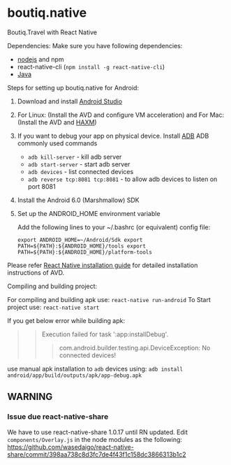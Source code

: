 # boutiq.native
Boutiq.Travel with React Native

Dependencies:
Make sure you have following dependencies:
* [nodejs](https://nodejs.org/en/download/package-manager/) and npm
* react-native-cli (`npm install -g react-native-cli`)
* [Java](http://www.oracle.com/technetwork/java/javase/downloads/index-jsp-138363.html)

Steps for setting up boutiq.native for Android:

1. Download and install [Android Studio](https://developer.android.com/studio/install.html)
2. For Linux: (Install the AVD and configure VM acceleration) and For Mac: (Install the AVD and [HAXM](https://software.intel.com/en-us/android/articles/installation-instructions-for-intel-hardware-accelerated-execution-manager-windows))
3. If you want to debug your app on physical device. Install [ADB](http://www.howtogeek.com/125769/how-to-install-and-use-abd-the-android-debug-bridge-utility/)
  ADB commonly used commands
     + `adb kill-server`  - kill adb server
     + `adb start-server` - start adb server
     + `adb devices` - list connected devices
     + `adb reverse tcp:8081 tcp:8081` - to allow adb devices to listen on port 8081
4. Install the Android 6.0 (Marshmallow) SDK
5. Set up the ANDROID_HOME environment variable

    Add the following lines to your ~/.bashrc (or equivalent) config file:

    `export ANDROID_HOME=~/Android/Sdk
    export PATH=${PATH}:${ANDROID_HOME}/tools
    export PATH=${PATH}:${ANDROID_HOME}/platform-tools`

Please refer [React Native installation guide](https://facebook.github.io/react-native/docs/getting-started.html) for detailed installation instructions of AVD.


Compiling and building project:

For compiling and building apk use: `react-native run-android`
To Start project use: `react-native start`

If you get below error while building apk:

>> Execution failed for task ':app:installDebug'.
>> > com.android.builder.testing.api.DeviceException: No connected devices!

use manual apk installation to `adb` devices using:
`adb install android/app/build/outputs/apk/app-debug.apk`


## WARNING

### Issue due react-native-share
We have to use react-native-share 1.0.17 until RN updated. Edit `components/Overlay.js` in the node modules as the following: https://github.com/wasedaigo/react-native-share/commit/398aa738c8d3fc7de4f43f1c158dc3866313b1c2
